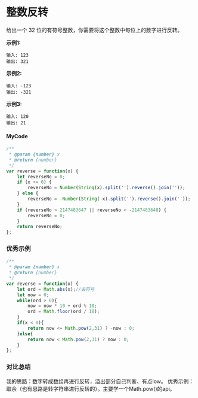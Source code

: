 # 整数反转

给出一个 32 位的有符号整数，你需要将这个整数中每位上的数字进行反转。

**示例1:**

    输入: 123
    输出: 321
    
**示例2:**  
    
    输入: -123
    输出: -321
    
**示例3:**

    输入: 120
    输出: 21
   

#### MyCode
```javascript
/**
 * @param {number} x
 * @return {number}
 */
var reverse = function(x) {
    let reverseNo = 0;
    if (x >= 0) {
        reverseNo = Number(String(x).split('').reverse().join(''));
    } else {
        reverseNo = -Number(String(-x).split('').reverse().join(''));
    }
    if (reverseNo > 2147483647 || reverseNo < -2147483648) {
        reverseNo = 0;
    }
    return reverseNo;
};
```

### 优秀示例
```javascript
/**
 * @param {number} x
 * @return {number}
 */
var reverse = function(x) {
    let ord = Math.abs(x);//去符号
    let now = 0;
    while(ord > 0){
        now = now * 10 + ord % 10;
        ord = Math.floor(ord / 10);
    }
    if(x < 0){
        return now <= Math.pow(2,31) ? -now : 0;
    }else{
        return now < Math.pow(2,31) ? now : 0;
    }
};
```

### 对比总结
   我的思路：数字转成数组再进行反转，溢出部分自己判断、有点low。
   优秀示例：取余（也有思路是转字符串进行反转的）。主要学一个Math.pow()的api。
